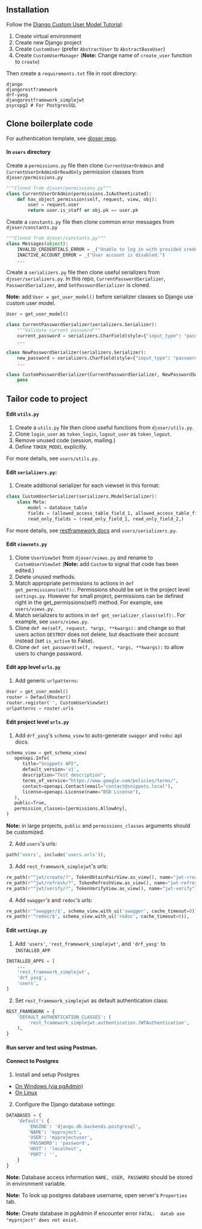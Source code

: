 ## Installation

Follow the [Django Custom User Model Tutorial](https://testdriven.io/blog/django-custom-user-model/): 
1. Create virtual environment
2. Create new Django project
3. Create `CustomUser` (prefer `AbstractUser` to `AbstractBaseUser`)
4. Create `CustomUserManager` (**Note:** Change name of `create_user` function to `create`)

Then create a `requirements.txt` file in root directory:
```text
django
djangorestframework
drf-yasg
djangorestframework_simplejwt
psycopg2 # For PostgresSQL
```

## Clone boilerplate code
For authentication template, see [djoser repo](https://github.com/sunscrapers/djoser).

#### In `users` directory

Create a `permissions.py` file then clone `CurrentUserOrAdmin` and `CurrentUserOrAdminOrReadOnly` permission classes from `djoser/permissions.py` 
```python
"""Cloned from djoser/permissions.py"""
class CurrentUserOrAdmin(permissions.IsAuthenticated):
    def has_object_permission(self, request, view, obj):
        user = request.user
        return user.is_staff or obj.pk == user.pk
```

Create a `constants.py` file then clone common error messages from `djoser/constants.py`
```python
"""Cloned from djoser/constants.py"""
class Messages(object):
    INVALID_CREDENTIALS_ERROR = _("Unable to log in with provided credentials.")
    INACTIVE_ACCOUNT_ERROR = _("User account is disabled.")
    ...
```

Create a `serializers.py` file then clone useful serializers from `djoser/serializers.py`. In this repo, `CurrentPasswordSerializer`, `PasswordSerializer`, and `SetPasswordSerializer` is cloned.

**Note:** add `User = get_user_model()` before serializer classes so Django use custom user model.


```python
User = get_user_model()

class CurrentPasswordSerializer(serializers.Serializer):
    """Validate current password"""
    current_password = serializers.CharField(style={"input_type": "password"})
    ...

class NewPasswordSerializer(serializers.Serializer):
    new_password = serializers.CharField(style={"input_type": "password"})
    ...

class CustomPasswordSerializer(CurrentPasswordSerializer, NewPasswordSerializer):
    pass
```

## Tailor code to project

#### Edit `utils.py`
1. Create a `utils.py` file then clone useful functions from `djoser/utils.py`.
2. Clone `login_user` as `token_login`, `logout_user` as `token_logout`.
4. Remove unused code (session, mailing.)
5. Define `TOKEN_MODEL` explicitly.

For more details, see `users/utils.py`.


#### Edit `serializers.py`:

1. Create additional serializer for each viewset in this format:
```python
class CustomUserSerializer(serializers.ModelSerializer):
    class Meta:
        model = database_table
        fields = (allowed_access_table_field_1, allowed_access_table_field_2,...)
        read_only_fields = (read_only_field_1, read_only_field_2,)
```
For more details, see [restframework docs](https://www.django-rest-framework.org/tutorial/1-serialization/) and `users/serializers.py`.

#### Edit `viewsets.py`
1. Clone `UserViewSet` from `djoser/views.py` and rename to `CustomUserViewSet` (**Note:** add `Custom` to signal that code has been edited.)
2. Delete unused methods.
3. Match appropriate permissions to actions in `def get_permissions(self):`. Permissions should be set in the project level `settings.py`. However for small project, permissions can be defined right in the get_permissions(self) method. For example, see `users/views.py`.
4. Match serializers to actions in `def get_serializer_class(self):`. For example, see `users/views.py`.
5. Clone `def me(self, request, *args, **kwargs):` and change so that users action `DESTROY` does not delete, but deactivate their account instead (set `is_active` to False).
6. Clone `def set_password(self, request, *args, **kwargs):` to allow users to change password.

#### Edit app level `urls.py`
1. Add generic `urlpatterns`:
```python
User = get_user_model()
router = DefaultRouter()
router.register('', CustomUserViewSet)
urlpatterns = router.urls
```


#### Edit project level `urls.py`
1. Add `drf_yasg`'s `schema_view` to auto-generate `swagger` and `redoc` api docs.
```python
schema_view = get_schema_view(
   openapi.Info(
      title="Snippets API",
      default_version='v1',
      description="Test description",
      terms_of_service="https://www.google.com/policies/terms/",
      contact=openapi.Contact(email="contact@snippets.local"),
      license=openapi.License(name="BSD License"),
   ),
   public=True,
   permission_classes=[permissions.AllowAny],
)
```
**Note:** in large projects, `public` and `permissions_classes` arguments should be customized.

2. Add `users`'s urls:
```python
path('users', include('users.urls')),
```

3. Add `rest_framework_simplejwt`'s urls:
```python
re_path(r"^jwt/create/?", TokenObtainPairView.as_view(), name="jwt-create"),
re_path(r"^jwt/refresh/?", TokenRefreshView.as_view(), name="jwt-refresh"),
re_path(r"^jwt/verify/?", TokenVerifyView.as_view(), name="jwt-verify"),
```

4. Add `swagger`'s and `redoc`'s urls:
```python
re_path(r'^swagger/$', schema_view.with_ui('swagger', cache_timeout=0)),
re_path(r'^redoc/$', schema_view.with_ui('redoc', cache_timeout=0)),
```

#### Edit `settings.py`
1. Add `'users'`, `'rest_framework_simplejwt'`, and `'drf_yasg'` to `INSTALLED_APP`
```python
INSTALLED_APPS = [
    ...
    'rest_framework_simplejwt',
    'drf_yasg',
    'users',
]
```
2. Set `rest_framework_simplejwt` as default authentication class:
```python
REST_FRAMEWORK = {
    'DEFAULT_AUTHENTICATION_CLASSES': (
        'rest_framework_simplejwt.authentication.JWTAuthentication',
    ),
}
```

#### Run server and test using Postman.
#### Connect to Postgres
1. Install and setup Postgres 
- [On Windows (via pgAdmin)](https://www.guru99.com/download-install-postgresql.html)
- [On Linux](https://www.digitalocean.com/community/tutorials/how-to-install-postgresql-on-ubuntu-20-04-quickstart)
2. Configure the Django database settings:
```python
DATABASES = {
    'default': {
        'ENGINE': 'django.db.backends.postgresql',
        'NAME': 'myproject',
        'USER': 'myprojectuser',
        'PASSWORD': 'password',
        'HOST': 'localhost',
        'PORT': '',
    }
}
```
**Note:** Database access information `NAME, USER, PASSWORD` should be stored in environment variable.

**Note:** To look up postgres database username, open server's `Properties` tab.

**Note:** Create database in pgAdmin if encounter error `FATAL:  datab
ase "myproject" does not exist`.